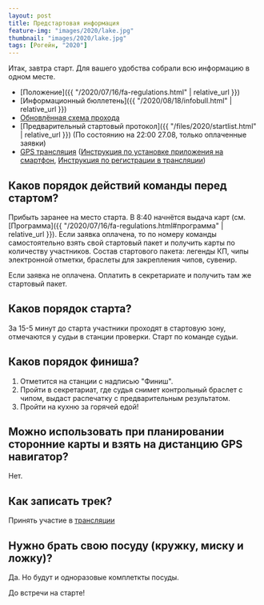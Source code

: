 ```yaml
---
layout: post
title: Предстартовая информация
feature-img: "images/2020/lake.jpg"
thumbnail: "images/2020/lake.jpg" 
tags: [Рогейн, "2020"]
---
```


Итак, завтра старт. Для вашего удобства собрали всю информацию в одном месте.

* [Положение]({{ "/2020/07/16/fa-regulations.html" | relative_url }})
* [Информационный бюллетень]({{ "/2020/08/18/infobull.html" | relative_url }})
* [Обновлённая схема прохода](http://openstreetmap.ru/?mapid=1458204482)
* [Предварительный стартовый протокол]({{ "/files/2020/startlist.html" | relative_url }}) (По состоянию на 22:00 27.08, только оплаченные заявки)
* [GPS трансляция](http://viewer.o-gps-center.ru/viewer/event/8054/) ([Инструкция по установке приложения на смартфон](http://confluence.o-gps-center.ru/pages/viewpage.action?pageId=1212429), [Инструкция по регистрации в трансляции](http://confluence.o-gps-center.ru/pages/viewpage.action?pageId=7700579))


Каков порядок действий команды перед стартом?
---

Прибыть заранее на место старта. В 8:40 начнётся выдача карт (см. [Программа]({{ "/2020/07/16/fa-regulations.html#программа" | relative_url }}).
Если заявка оплачена, то по номеру команды самостоятельно взять свой стартовый пакет и получить карты по количеству участников.
Состав стартового пакета: легенды КП, чипы электронной отметки, браслеты для закрепления чипов, сувенир.

Если заявка не оплачена. Оплатить в секретариате и получить там же стартовый пакет.

Каков порядок старта?
---

За 15-5 минут до старта участники проходят в стартовую зону, отмечаются у судьи в станции проверки. Старт по команде судьи.

Каков порядок финиша?
---

1. Отметится на станции с надписью "Финиш".
2. Пройти в секретариат, где судья снимет контрольный браслет с чипом, выдаст распечатку с предварительным результатом.
3. Пройти на кухню за горячей едой!

Можно использовать при планировании сторонние карты и взять на дистанцию GPS навигатор?
---

Нет.

Как записать трек?
---

Принять участие в [трансляции](http://viewer.o-gps-center.ru/viewer/event/8054/) 

Нужно брать свою посуду (кружку, миску и ложку)?
---

Да. Но будут и одноразовые комплеткты посуды.



До встречи на старте!



